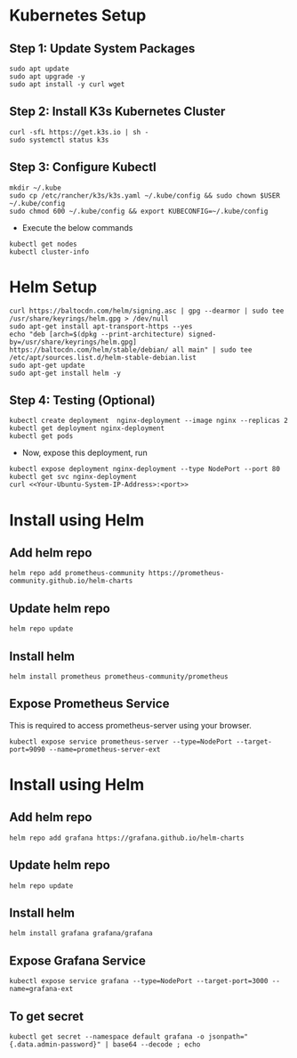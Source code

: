 # Kubernetes Setup

## Step 1: Update System Packages

```
sudo apt update
sudo apt upgrade -y
sudo apt install -y curl wget
```

## Step 2: Install K3s Kubernetes Cluster

```
curl -sfL https://get.k3s.io | sh -
sudo systemctl status k3s
```

## Step 3: Configure Kubectl

```
mkdir ~/.kube
sudo cp /etc/rancher/k3s/k3s.yaml ~/.kube/config && sudo chown $USER ~/.kube/config
sudo chmod 600 ~/.kube/config && export KUBECONFIG=~/.kube/config
```
* Execute the below commands

```
kubectl get nodes
kubectl cluster-info
```
# Helm Setup

```
curl https://baltocdn.com/helm/signing.asc | gpg --dearmor | sudo tee /usr/share/keyrings/helm.gpg > /dev/null
sudo apt-get install apt-transport-https --yes
echo "deb [arch=$(dpkg --print-architecture) signed-by=/usr/share/keyrings/helm.gpg] https://baltocdn.com/helm/stable/debian/ all main" | sudo tee /etc/apt/sources.list.d/helm-stable-debian.list
sudo apt-get update
sudo apt-get install helm -y
```
## Step 4: Testing (Optional)

```
kubectl create deployment  nginx-deployment --image nginx --replicas 2
kubectl get deployment nginx-deployment
kubectl get pods
```
* Now, expose this deployment, run

```
kubectl expose deployment nginx-deployment --type NodePort --port 80
kubectl get svc nginx-deployment
curl <<Your-Ubuntu-System-IP-Address>:<port>>
```


# Install using Helm

## Add helm repo

`helm repo add prometheus-community https://prometheus-community.github.io/helm-charts`

## Update helm repo

`helm repo update`

## Install helm 

`helm install prometheus prometheus-community/prometheus`

## Expose Prometheus Service

This is required to access prometheus-server using your browser.

`kubectl expose service prometheus-server --type=NodePort --target-port=9090 --name=prometheus-server-ext`


# Install using Helm

## Add helm repo

`helm repo add grafana https://grafana.github.io/helm-charts`

## Update helm repo

`helm repo update`

## Install helm 

`helm install grafana grafana/grafana`

## Expose Grafana Service

`kubectl expose service grafana --type=NodePort --target-port=3000 --name=grafana-ext`

## To get secret

`kubectl get secret --namespace default grafana -o jsonpath="{.data.admin-password}" | base64 --decode ; echo`


